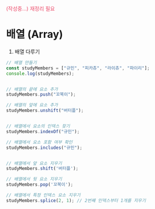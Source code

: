 <p style="color: #ec4c6a">(작성중...) 재정리 필요</p>

# 배열 (Array)

1. 배열 다루기

```javascript
// 배열 만들기
const studyMembers = ["규민", "피카츄", "라이츄", "파이리"];
console.log(studyMembers);


// 배열의 끝에 요소 추가
studyMembers.push("꼬북이");

// 배열의 앞에 요소 추가
studyMembers.unshift("버터플");


// 배열에서 요소의 인덱스 찾기
studyMembers.indexOf("규민");

// 배열에서 요소 포함 여부 확인
studyMembers.includes("규민");


// 배열에서 앞 요소 지우기
studyMembers.shift('버터플');

// 배열에서 뒷 요소 지우기
studyMembers.pop('꼬북이');

// 배열에서 특정 인덱스 요소 지우기
studyMembers.splice(2, 1); // 2번째 인덱스부터 1개를 지우기
```